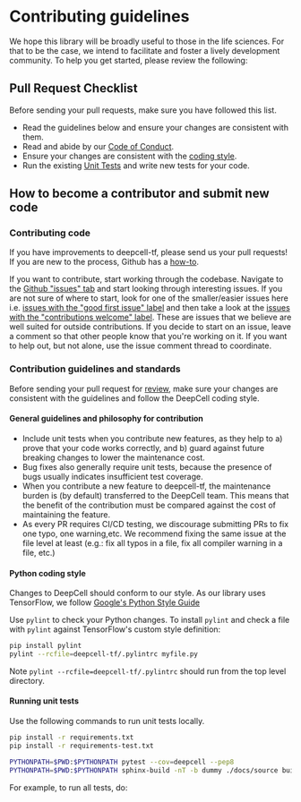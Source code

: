 # Contributing guidelines

We hope this library will be broadly useful to those in the life sciences. For that to be the case, we intend to facilitate and foster a lively development community. To help you get started, please review the following:

## Pull Request Checklist

Before sending your pull requests, make sure you have followed this list.

- Read the guidelines below and ensure your changes are consistent with them.
- Read and abide by our [Code of Conduct](CODE_OF_CONDUCT.md).
- Ensure your changes are consistent with the [coding style](https://github.com/vanvalenlab/deepcell-tf/blob/master/CONTRIBUTING.md#python-coding-style).
- Run the existing [Unit Tests](https://github.com/vanvalenlab/deepcell-tf/blob/master/CONTRIBUTING.md#running-unit-tests) and write new tests for your code.

## How to become a contributor and submit new code

### Contributing code

If you have improvements to deepcell-tf, please send us your pull requests! If you are new to the process, Github has a
[how-to](https://help.github.com/articles/using-pull-requests/).

If you want to contribute, start working through the codebase. Navigate to the
[Github "issues" tab](https://github.com/vanvalenlab/deepcell-tf/issues) and start
looking through interesting issues. If you are not sure of where to start, look for one of the smaller/easier issues here i.e.
[issues with the "good first issue" label](https://github.com/vanvalenlab/deepcell-tf/labels/good%20first%20issue)
and then take a look at the
[issues with the "contributions welcome" label](https://github.com/vanvalenlab/deepcell-tf/labels/stat%3Acontributions%20welcome).
These are issues that we believe are well suited for outside contributions. If you decide to start on an issue, leave a comment so that other people know that you're working on it. If you want to help out, but not alone, use the issue comment thread to coordinate.

### Contribution guidelines and standards

Before sending your pull request for
[review](https://github.com/vanvalenlab/deepcell-tf/pulls),
make sure your changes are consistent with the guidelines and follow the
DeepCell coding style.

#### General guidelines and philosophy for contribution

*   Include unit tests when you contribute new features, as they help to a)
    prove that your code works correctly, and b) guard against future breaking
    changes to lower the maintenance cost.
*   Bug fixes also generally require unit tests, because the presence of bugs
    usually indicates insufficient test coverage.
*   When you contribute a new feature to deepcell-tf, the maintenance burden is
    (by default) transferred to the DeepCell team. This means that the benefit
    of the contribution must be compared against the cost of maintaining the
    feature.
*   As every PR requires CI/CD testing, we discourage
    submitting PRs to fix one typo, one warning,etc. We recommend fixing the
    same issue at the file level at least (e.g.: fix all typos in a file, fix
    all compiler warning in a file, etc.)

#### Python coding style

Changes to DeepCell should conform to our style. As our library uses TensorFlow, we follow [Google's Python Style Guide](https://github.com/google/styleguide/blob/gh-pages/pyguide.md)

Use `pylint` to check your Python changes. To install `pylint` and check a file
with `pylint` against TensorFlow's custom style definition:

```bash
pip install pylint
pylint --rcfile=deepcell-tf/.pylintrc myfile.py
```

Note `pylint --rcfile=deepcell-tf/.pylintrc` should run from the
top level directory.

#### Running unit tests

Use the following commands to run unit tests locally.

```bash
pip install -r requirements.txt
pip install -r requirements-test.txt

PYTHONPATH=$PWD:$PYTHONPATH pytest --cov=deepcell --pep8
PYTHONPATH=$PWD:$PYTHONPATH sphinx-build -nT -b dummy ./docs/source build/html
```

For example, to run all tests, do:

```bash

```
